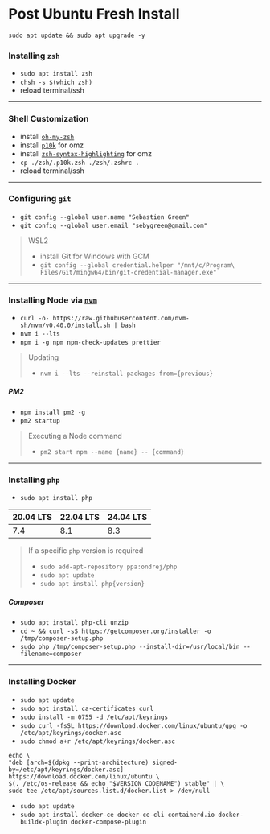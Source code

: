 # Post Ubuntu Fresh Install

```shell
sudo apt update && sudo apt upgrade -y
```

### Installing `zsh`

- `sudo apt install zsh`
- `chsh -s $(which zsh)`
- reload terminal/ssh

---

### Shell Customization

- install [`oh-my-zsh`](https://github.com/ohmyzsh/ohmyzsh?tab=readme-ov-file#basic-installation)
- install [`p10k`](https://github.com/romkatv/powerlevel10k?tab=readme-ov-file#oh-my-zsh) for omz
- install [`zsh-syntax-highlighting`](https://github.com/zsh-users/zsh-syntax-highlighting/blob/master/INSTALL.md#oh-my-zsh)
  for omz
- `cp ./zsh/.p10k.zsh ./zsh/.zshrc .`
- reload terminal/ssh

---

### Configuring `git`

- `git config --global user.name "Sebastien Green"`
- `git config --global user.email "sebygreen@gmail.com"`

> WSL2
>
> - install Git for Windows with GCM
> - `git config --global credential.helper "/mnt/c/Program\ Files/Git/mingw64/bin/git-credential-manager.exe"`

---

### Installing Node via [`nvm`](https://github.com/nvm-sh/nvm?tab=readme-ov-file#installing-and-updating)

- `curl -o- https://raw.githubusercontent.com/nvm-sh/nvm/v0.40.0/install.sh | bash`
- `nvm i --lts`
- `npm i -g npm npm-check-updates prettier`

> Updating
>
> - `nvm i --lts --reinstall-packages-from={previous}`

##### PM2

- `npm install pm2 -g`
- `pm2 startup`

> Executing a Node command
>
> - `pm2 start npm --name {name} -- {command}`

---

### Installing `php`

- `sudo apt install php`

| 20.04 LTS | 22.04 LTS | 24.04 LTS |
| --------- | --------- | --------- |
| 7.4       | 8.1       | 8.3       |

> If a specific `php` version is required
>
> - `sudo add-apt-repository ppa:ondrej/php`
> - `sudo apt update`
> - `sudo apt install php{version}`

##### Composer

- `sudo apt install php-cli unzip`
- `cd ~ && curl -sS https://getcomposer.org/installer -o /tmp/composer-setup.php`
- `sudo php /tmp/composer-setup.php --install-dir=/usr/local/bin --filename=composer`

---

### Installing Docker

- `sudo apt update`
- `sudo apt install ca-certificates curl`
- `sudo install -m 0755 -d /etc/apt/keyrings`
- `sudo curl -fsSL https://download.docker.com/linux/ubuntu/gpg -o /etc/apt/keyrings/docker.asc`
- `sudo chmod a+r /etc/apt/keyrings/docker.asc`

```shell
echo \
"deb [arch=$(dpkg --print-architecture) signed-by=/etc/apt/keyrings/docker.asc] https://download.docker.com/linux/ubuntu \
$(. /etc/os-release && echo "$VERSION_CODENAME") stable" | \
sudo tee /etc/apt/sources.list.d/docker.list > /dev/null
```

- `sudo apt update`
- `sudo apt install docker-ce docker-ce-cli containerd.io docker-buildx-plugin docker-compose-plugin`
